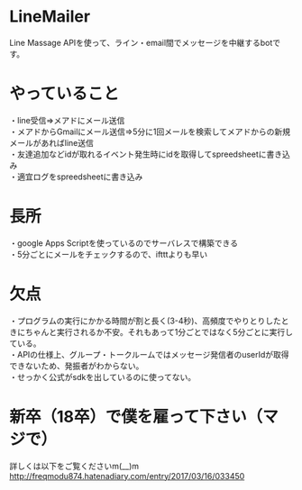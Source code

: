 # LineMailer
Line Massage APIを使って、ライン・email間でメッセージを中継するbotです。  
  
# やっていること  
・line受信⇒メアドにメール送信  
・メアドからGmailにメール送信⇒5分に1回メールを検索してメアドからの新規メールがあればline送信  
・友達追加などidが取れるイベント発生時にidを取得してspreedsheetに書き込み  
・適宜ログをspreedsheetに書き込み  
  
# 長所  
・google Apps Scriptを使っているのでサーバレスで構築できる  
・5分ごとにメールをチェックするので、iftttよりも早い  

# 欠点
・プログラムの実行にかかる時間が割と長く(3-4秒)、高頻度でやりとりしたときにちゃんと実行されるか不安。それもあって1分ごとではなく5分ごとに実行している。  
・APIの仕様上、グループ・トークルームではメッセージ発信者のuserIdが取得できないため、発振者がわからない。  
・せっかく公式がsdkを出しているのに使ってない。  
  

# 新卒（18卒）で僕を雇って下さい（マジで）
詳しくは以下をご覧くださいm(__)m  
http://freqmodu874.hatenadiary.com/entry/2017/03/16/033450
